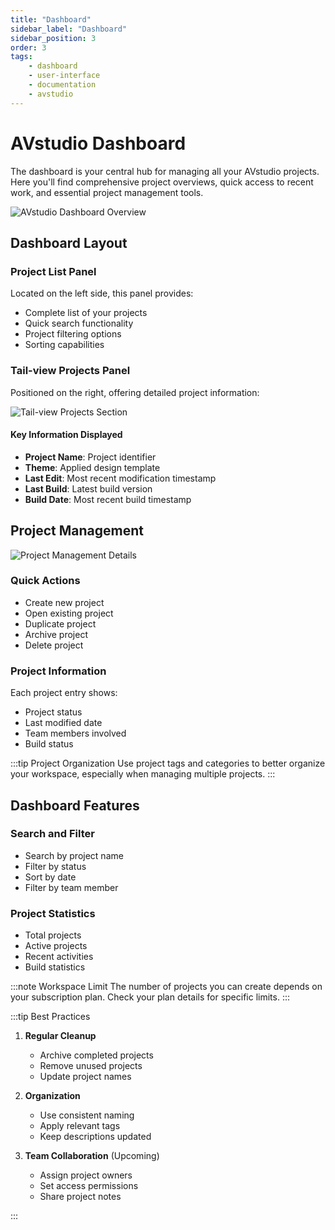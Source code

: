 ```yaml
---
title: "Dashboard"
sidebar_label: "Dashboard"
sidebar_position: 3
order: 3
tags:
    - dashboard
    - user-interface
    - documentation
    - avstudio
---
```


# AVstudio Dashboard

The dashboard is your central hub for managing all your AVstudio projects. Here you'll find comprehensive project overviews, quick access to recent work, and essential project management tools.

![AVstudio Dashboard Overview](./img/avstudio-dashboard.png)

## Dashboard Layout

### Project List Panel
Located on the left side, this panel provides:
- Complete list of your projects
- Quick search functionality
- Project filtering options
- Sorting capabilities

### Tail-view Projects Panel
Positioned on the right, offering detailed project information:

![Tail-view Projects Section](./img/projects-tail-view.png)

#### Key Information Displayed
- **Project Name**: Project identifier
- **Theme**: Applied design template
- **Last Edit**: Most recent modification timestamp
- **Last Build**: Latest build version
- **Build Date**: Most recent build timestamp

## Project Management

![Project Management Details](./img/projects-tail.png)

### Quick Actions
- Create new project
- Open existing project
- Duplicate project
- Archive project
- Delete project

### Project Information
Each project entry shows:
- Project status
- Last modified date
- Team members involved
- Build status

:::tip Project Organization
Use project tags and categories to better organize your workspace, especially when managing multiple projects.
:::

## Dashboard Features

### Search and Filter
- Search by project name
- Filter by status
- Sort by date
- Filter by team member

### Project Statistics
- Total projects
- Active projects
- Recent activities
- Build statistics

:::note Workspace Limit
The number of projects you can create depends on your subscription plan. Check your plan details for specific limits.
:::

:::tip Best Practices

1. **Regular Cleanup**
   - Archive completed projects
   - Remove unused projects
   - Update project names

2. **Organization**
   - Use consistent naming
   - Apply relevant tags
   - Keep descriptions updated

3. **Team Collaboration** (Upcoming)
   - Assign project owners
   - Set access permissions
   - Share project notes

:::
